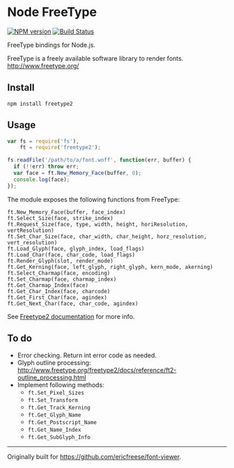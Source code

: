 # Node FreeType

[![NPM version](https://badge.fury.io/js/freetype2.png)](http://badge.fury.io/js/freetype2)
[![Build Status](https://travis-ci.org/ericfreese/node-freetype2.png?branch=master)](https://travis-ci.org/ericfreese/node-freetype2)

FreeType bindings for Node.js.

FreeType is a freely available software library to render fonts. http://www.freetype.org/

## Install

`npm install freetype2`

## Usage

``` javascript
var fs = require('fs'),
    ft = require('freetype2');

fs.readFile('/path/to/a/font.woff', function(err, buffer) {
  if (!!err) throw err;
  var face = ft.New_Memory_Face(buffer, 0);
  console.log(face);
});
```

The module exposes the following functions from FreeType:

    ft.New_Memory_Face(buffer, face_index)
    ft.Select_Size(face, strike_index)
    ft.Request_Size(face, type, width, height, horiResolution, vertResolution)
    ft.Set_Char_Size(face, char_width, char_height, horz_resolution, vert_resolution)
    ft.Load_Glyph(face, glyph_index, load_flags)
    ft.Load_Char(face, char_code, load_flags)
    ft.Render_Glyph(slot, render_mode)
    ft.Get_Kerning(face, left_glyph, right_glyph, kern_mode, akerning)
    ft.Select_Charmap(face, encoding)
    ft.Set_Charmap(face, charmap_index)
    ft.Get_Charmap_Index(face)
    ft.Get_Char_Index(face, charcode)
    ft.Get_First_Char(face, agindex)
    ft.Get_Next_Char(face, char_code, agindex)

See [Freetype2 documentation](http://www.freetype.org/freetype2/docs/reference/ft2-index.html) for more info.

## To do

- Error checking. Return int error code as needed.
- Glyph outline processing: http://www.freetype.org/freetype2/docs/reference/ft2-outline_processing.html
- Implement following methods:
    - `ft.Set_Pixel_Sizes`
    - `ft.Set_Transform`
    - `ft.Get_Track_Kerning`
    - `ft.Get_Glyph_Name`
    - `ft.Get_Postscript_Name`
    - `ft.Get_Name_Index`
    - `ft.Get_SubGlyph_Info`

---

Originally built for https://github.com/ericfreese/font-viewer.
